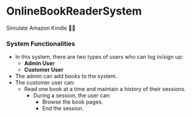 # OnlineBookReaderSystem
Simulate Amazon Kindle 🔲📖

### System Functionalities
  - In this system, there are two types of users who can log in/sign up:
    - **Admin User**
    - **Customer User**
- The admin can add books to the system.
- The customer user can:
  - Read one book at a time and maintain a history of their sessions.
    - During a session, the user can:
      - Browse the book pages.
      - End the session.
